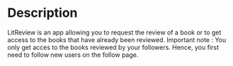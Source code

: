 # Description
LitReview is an app allowing you to request the review of a book or to get access to the books that have already been reviewed. Important note : You only get acces to the books reviewed by your followers. Hence, you first need to follow new users on the follow page.

